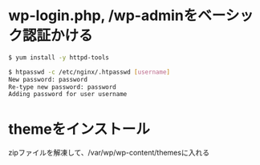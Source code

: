 # wp-login.php, /wp-adminをベーシック認証かける
```bash
$ yum install -y httpd-tools

$ htpasswd -c /etc/nginx/.htpasswd [username]
New password: password
Re-type new password: password
Adding password for user username
```

# themeをインストール
zipファイルを解凍して、/var/wp/wp-content/themesに入れる

